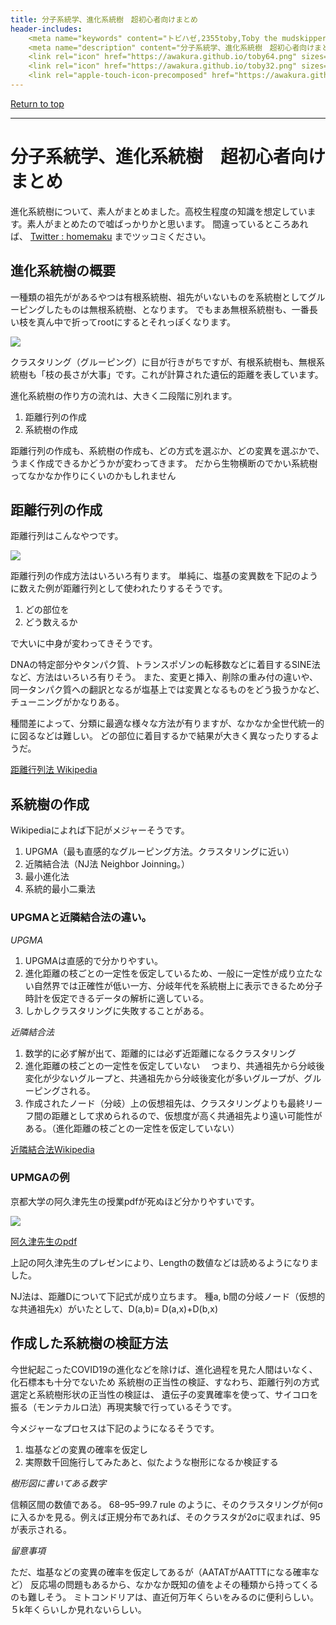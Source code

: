 ```yaml
---
title: 分子系統学、進化系統樹　超初心者向けまとめ
header-includes:
	<meta name="keywords" content="トビハゼ,2355toby,Toby the mudskipper,P Modestus,進化系統樹,NJ法" />
	<meta name="description" content="分子系統学、進化系統樹　超初心者向けまとめ" />
	<link rel="icon" href="https://awakura.github.io/toby64.png" sizes="64x64" type="image/png" /> 
	<link rel="icon" href="https://awakura.github.io/toby32.png" sizes="32x32" type="image/png" />  
	<link rel="apple-touch-icon-precomposed" href="https://awakura.github.io/toby150.png" />
---
```


[Return to top](https://awakura.github.io/)

___

# 分子系統学、進化系統樹　超初心者向けまとめ

進化系統樹について、素人がまとめました。高校生程度の知識を想定しています。素人がまとめたので嘘ばっかりかと思います。
間違っているところあれば、
[Twitter : homemaku](https://x.com/homemaku)
までツッコミください。


## 進化系統樹の概要

一種類の祖先ががあるやつは有根系統樹、祖先がいないものを系統樹としてグルーピングしたものは無根系統樹、となります。
でもまあ無根系統樹も、一番長い枝を真ん中で折ってrootにするとそれっぽくなります。

<img src="https://cdn-ak.f.st-hatena.com/images/fotolife/a/awaq/20250103/20250103111323.png">

クラスタリング（グルーピング）に目が行きがちですが、有根系統樹も、無根系統樹も「枝の長さが大事」です。これが計算された遺伝的距離を表しています。

進化系統樹の作り方の流れは、大きく二段階に別れます。

1. 距離行列の作成
1. 系統樹の作成

距離行列の作成も、系統樹の作成も、どの方式を選ぶか、どの変異を選ぶかで、うまく作成できるかどうかが変わってきます。
だから生物横断のでかい系統樹ってなかなか作りにくいのかもしれません

## 距離行列の作成

距離行列はこんなやつです。

<img src="https://cdn-ak.f.st-hatena.com/images/fotolife/a/awaq/20250103/20250103104313.png">

距離行列の作成方法はいろいろ有ります。
単純に、塩基の変異数を下記のように数えた例が距離行列として使われたりするそうです。

1. どの部位を
1. どう数えるか

で大いに中身が変わってきそうです。

DNAの特定部分やタンパク質、トランスポゾンの転移数などに着目するSINE法など、方法はいろいろ有りそう。
また、変更と挿入、削除の重み付の違いや、同一タンパク質への翻訳となるが塩基上では変異となるものをどう扱うかなど、
チューニングがかなりある。

種間差によって、分類に最適な様々な方法が有りますが、なかなか全世代統一的に図るなどは難しい。
どの部位に着目するかで結果が大きく異なったりするようだ。

[距離行列法 Wikipedia](https://ja.wikipedia.org/wiki/%E8%B7%9D%E9%9B%A2%E8%A1%8C%E5%88%97%E6%B3%95)

## 系統樹の作成

Wikipediaによれば下記がメジャーそうです。

1. UPGMA（最も直感的なグルーピング方法。クラスタリングに近い）
1. 近隣結合法（NJ法 Neighbor Joinning。）
1. 最小進化法
1. 系統的最小二乗法

### UPGMAと近隣結合法の違い。

*UPGMA*

1. UPGMAは直感的で分かりやすい。
1. 進化距離の枝ごとの一定性を仮定しているため、一般に一定性が成り立たない自然界では正確性が低い一方、分岐年代を系統樹上に表示できるため分子時計を仮定できるデータの解析に適している。
1. しかしクラスタリングに失敗することがある。

*近隣結合法*

1. 数学的に必ず解が出て、距離的には必ず近距離になるクラスタリング
1. 進化距離の枝ごとの一定性を仮定していない
　つまり、共通祖先から分岐後変化が少ないグループと、共通祖先から分岐後変化が多いグループが、グルーピングされる。
1. 作成されたノード（分岐）上の仮想祖先は、クラスタリングよりも最終リーフ間の距離として求められるので、仮想度が高く共通祖先より遠い可能性がある。（進化距離の枝ごとの一定性を仮定していない）

[近隣結合法Wikipedia](https://ja.wikipedia.org/wiki/%E8%BF%91%E9%9A%A3%E7%B5%90%E5%90%88%E6%B3%95)

### UPMGAの例

京都大学の阿久津先生の授業pdfが死ぬほど分かりやすいです。

<img src="https://cdn-ak.f.st-hatena.com/images/fotolife/a/awaq/20250103/20250103104605.png">

[阿久津先生のpdf](https://www.bic.kyoto-u.ac.jp/takutsu/members/takutsu/sysbioinfo2019c.pdf)

上記の阿久津先生のプレゼンにより、Lengthの数値などは読めるようになりました。

NJ法は、距離Dについて下記式が成り立ちます。
種a, b間の分岐ノード（仮想的な共通祖先x）がいたとして、D(a,b)= D(a,x)+D(b,x)


## 作成した系統樹の検証方法

今世紀起こったCOVID19の進化などを除けば、進化過程を見た人間はいなく、化石標本も十分でないため
系統樹の正当性の検証、すなわち、距離行列の方式選定と系統樹形状の正当性の検証は、
遺伝子の変異確率を使って、サイコロを振る（モンテカルロ法）再現実験で行っているそうです。

今メジャーなプロセスは下記のようになるそうです。

1. 塩基などの変異の確率を仮定し　　
1. 実際数千回施行してみたあと、似たような樹形になるか検証する


*樹形図に書いてある数字*

信頼区間の数値である。
68–95–99.7 rule のように、そのクラスタリングが何σに入るかを見る。例えば正規分布であれば、そのクラスタが2σに収まれば、95が表示される。

*留意事項*

ただ、塩基などの変異の確率を仮定してあるが（AATATがAATTTになる確率など）
反応場の問題もあるから、なかなか既知の値をよその種類から持ってくるのも難しそう。
ミトコンドリアは、直近何万年くらいをみるのに便利らしい。５k年くらいしか見れないらしい。



